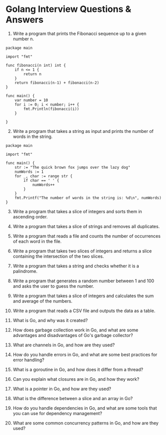 # Golang Interview Questions & Answers

1. Write a program that prints the Fibonacci sequence up to a given number n.
```
package main

import "fmt"

func fibonacci(n int) int {
	if n <= 1 {
		return n
	}
	return fibonacci(n-1) + fibonacci(n-2)
}

func main() {
	var number = 10
	for i := 0; i < number; i++ {
		fmt.Println(fibonacci(i))
	}

}
```
2. Write a program that takes a string as input and prints the number of words in the string.
```
package main

import "fmt"

func main() {
	str := "The quick brown fox jumps over the lazy dog"
	numWords := 1
	for _, char := range str {
		if char == ' ' {
			numWords++
		}
	}
	fmt.Printf("The number of words in the string is: %d\n", numWords)
}

```
3. Write a program that takes a slice of integers and sorts them in ascending order.

4. Write a program that takes a slice of strings and removes all duplicates.

5. Write a program that reads a file and counts the number of occurrences of each word in the file.

6. Write a program that takes two slices of integers and returns a slice containing the intersection of the two slices.

7. Write a program that takes a string and checks whether it is a palindrome.

8. Write a program that generates a random number between 1 and 100 and asks the user to guess the number.

9. Write a program that takes a slice of integers and calculates the sum and average of the numbers.

10. Write a program that reads a CSV file and outputs the data as a table.

11. What is Go, and why was it created?
12. How does garbage collection work in Go, and what are some advantages and disadvantages of Go's garbage collector?
13. What are channels in Go, and how are they used?
14. How do you handle errors in Go, and what are some best practices for error handling?
15. What is a goroutine in Go, and how does it differ from a thread?
16. Can you explain what closures are in Go, and how they work?
17. What is a pointer in Go, and how are they used?
18. What is the difference between a slice and an array in Go?
19. How do you handle dependencies in Go, and what are some tools that you can use for dependency management?
20. What are some common concurrency patterns in Go, and how are they used?
